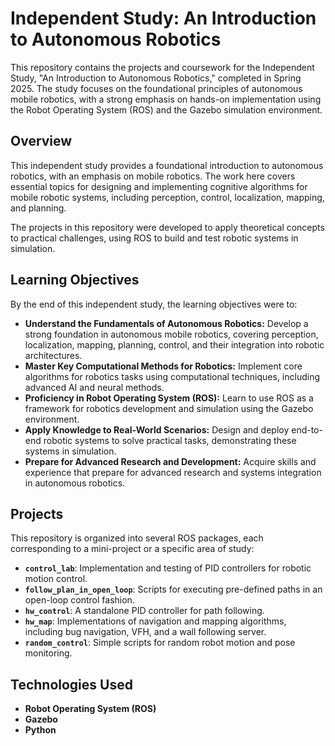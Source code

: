 # Independent Study: An Introduction to Autonomous Robotics

This repository contains the projects and coursework for the Independent Study, "An Introduction to Autonomous Robotics," completed in Spring 2025. The study focuses on the foundational principles of autonomous mobile robotics, with a strong emphasis on hands-on implementation using the Robot Operating System (ROS) and the Gazebo simulation environment.

## Overview

This independent study provides a foundational introduction to autonomous robotics, with an emphasis on mobile robotics. The work here covers essential topics for designing and implementing cognitive algorithms for mobile robotic systems, including perception, control, localization, mapping, and planning.

The projects in this repository were developed to apply theoretical concepts to practical challenges, using ROS to build and test robotic systems in simulation.

## Learning Objectives

By the end of this independent study, the learning objectives were to:

- **Understand the Fundamentals of Autonomous Robotics:** Develop a strong foundation in autonomous mobile robotics, covering perception, localization, mapping, planning, control, and their integration into robotic architectures.
- **Master Key Computational Methods for Robotics:** Implement core algorithms for robotics tasks using computational techniques, including advanced AI and neural methods.
- **Proficiency in Robot Operating System (ROS):** Learn to use ROS as a framework for robotics development and simulation using the Gazebo environment.
- **Apply Knowledge to Real-World Scenarios:** Design and deploy end-to-end robotic systems to solve practical tasks, demonstrating these systems in simulation.
- **Prepare for Advanced Research and Development:** Acquire skills and experience that prepare for advanced research and systems integration in autonomous robotics.

## Projects

This repository is organized into several ROS packages, each corresponding to a mini-project or a specific area of study:

- **`control_lab`**: Implementation and testing of PID controllers for robotic motion control.
- **`follow_plan_in_open_loop`**: Scripts for executing pre-defined paths in an open-loop control fashion.
- **`hw_control`**: A standalone PID controller for path following.
- **`hw_map`**: Implementations of navigation and mapping algorithms, including bug navigation, VFH, and a wall following server.
- **`random_control`**: Simple scripts for random robot motion and pose monitoring.

## Technologies Used

- **Robot Operating System (ROS)**
- **Gazebo**
- **Python**